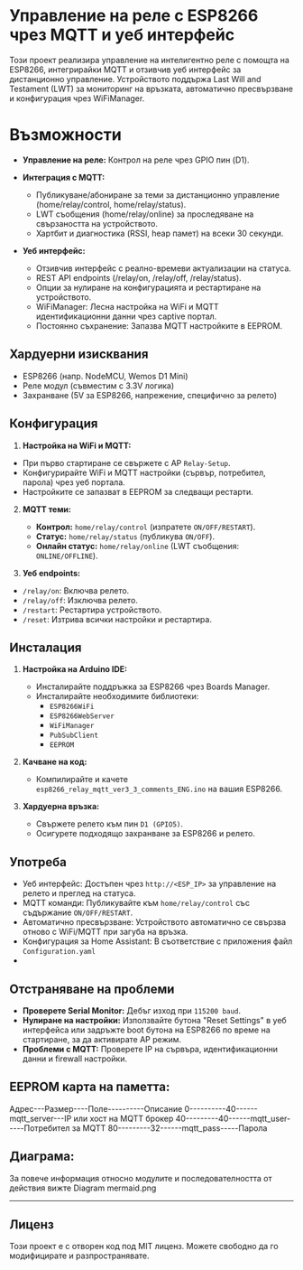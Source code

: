 # Управление на реле с ESP8266 чрез MQTT и уеб интерфейс

Този проект реализира управление на интелигентно реле с помощта на ESP8266, интегрирайки MQTT и отзивчив уеб интерфейс за дистанционно управление. Устройството поддържа Last Will and Testament (LWT) за мониторинг на връзката, автоматично пресвързване и конфигурация чрез WiFiManager.

# Възможности

- **Управление на реле:** Контрол на реле чрез GPIO пин (D1).
- **Интеграция с MQTT:**
  - Публикуване/абониране за теми за дистанционно управление (home/relay/control, home/relay/status).
  - LWT съобщения (home/relay/online) за проследяване на свързаността на устройството.
  - Хартбит и диагностика (RSSI, heap памет) на всеки 30 секунди.

- **Уеб интерфейс:**
  - Отзивчив интерфейс с реално-времеви актуализации на статуса.
  - REST API endpoints (/relay/on, /relay/off, /relay/status).
  - Опции за нулиране на конфигурацията и рестартиране на устройството.
  - WiFiManager: Лесна настройка на WiFi и MQTT идентификационни данни чрез captive портал.
  - Постоянно съхранение: Запазва MQTT настройките в EEPROM.

## Хардуерни изисквания
  - ESP8266 (напр. NodeMCU, Wemos D1 Mini)
  - Реле модул (съвместим с 3.3V логика)
  - Захранване (5V за ESP8266, напрежение, специфично за релето)

## Конфигурация

1. **Настройка на WiFi и MQTT:**
  - При първо стартиране се свържете с AP `Relay-Setup`.
  - Конфигурирайте WiFi и MQTT настройки (сървър, потребител, парола) чрез уеб портала.
  - Настройките се запазват в EEPROM за следващи рестарти.

2. **MQTT теми:**
   - **Контрол:** `home/relay/control` (изпратете `ON/OFF/RESTART`).
   - **Статус:** `home/relay/status` (публикува `ON/OFF`).
   - **Онлайн статус:** `home/relay/online` (LWT съобщения: `ONLINE/OFFLINE`).

3. **Уеб endpoints:**
  - `/relay/on`: Включва релето.
  - `/relay/off`: Изключва релето.
  - `/restart`: Рестартира устройството.
  - `/reset`: Изтрива всички настройки и рестартира.

## Инсталация

1. **Настройка на Arduino IDE:**
   - Инсталирайте поддръжка за ESP8266 чрез Boards Manager.
   - Инсталирайте необходимите библиотеки:
     - `ESP8266WiFi`
     - `ESP8266WebServer`
     - `WiFiManager`
     - `PubSubClient`
     - `EEPROM`

2. **Качване на код:**
   - Компилирайте и качете `esp8266_relay_mqtt_ver3_3_comments_ENG.ino` на вашия ESP8266.

3. **Хардуерна връзка:**
   - Свържете релето към пин `D1 (GPIO5)`.
   - Осигурете подходящо захранване за ESP8266 и релето.

## Употреба
   - Уеб интерфейс: Достъпен чрез `http://<ESP_IP>` за управление на релето и преглед на статуса.
   - MQTT команди: Публикувайте към `home/relay/control` със съдържание `ON/OFF/RESTART`.
   - Автоматично пресвързване: Устройството автоматично се свързва отново с WiFi/MQTT при загуба на връзка.
   - Конфигурация за Home Assistant: В съответствие с приложения файл `Configuration.yaml`
   - 
## Отстраняване на проблеми
- **Проверете Serial Monitor:** Дебъг изход при `115200 baud`.
- **Нулиране на настройки:** Използвайте бутона "Reset Settings" в уеб интерфейса или задръжте boot бутона на ESP8266 по време на стартиране, за да активирате AP режим.
- **Проблеми с MQTT:** Проверете IP на сървъра, идентификационни данни и firewall настройки.

## EEPROM карта на паметта:

Адрес---Размер----Поле----------Описание
0----------40------mqtt_server---IP или хост на MQTT брокер
40---------40------mqtt_user-----Потребител за MQTT
80---------32------mqtt_pass-----Парола

## Диаграма:

За повече информация относно модулите и последователността от действия вижте Diagram mermaid.png

---
## Лиценз

Този проект е с отворен код под MIT лиценз. Можете свободно да го модифицирате и разпространявате.
